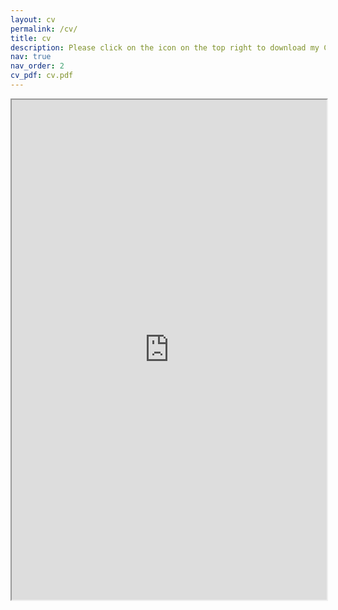 ```yaml
---
layout: cv
permalink: /cv/
title: cv
description: Please click on the icon on the top right to download my CV if it does not show up in your browser.
nav: true
nav_order: 2
cv_pdf: cv.pdf
---
```

<div style="width: 100%; height:800">
<iframe src="https://filippomazzoli.github.io//assets/pdf/cv.pdf" width="100%" height="800"></iframe>
</div>
